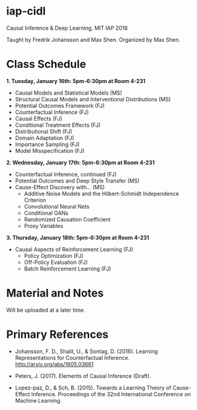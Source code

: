 # iap-cidl
Causal Inference &amp; Deep Learning, MIT IAP 2018

Taught by Fredrik Johansson and Max Shen. 
Organized by Max Shen.

# Class Schedule
**1. Tuesday, January 16th: 5pm-6:30pm at Room 4-231**
  * Causal Models and Statistical Models (MS)
  * Structural Causal Models and Interventional Distributions (MS)
  * Potential Outcomes Framework (FJ)
  * Counterfactual Inference (FJ)
  * Causal Effects (FJ)
  * Conditional Treatment Effects (FJ)
  * Distributional Shift (FJ)
  * Domain Adaptation (FJ)
  * Importance Sampling (FJ)
  * Model Misspecification (FJ)

**2. Wednesday, January 17th: 5pm-6:30pm at Room 4-231**
  * Counterfactual Inference, continued (FJ)
  * Potential Outcomes and Deep Style Transfer (MS)
  * Cause-Effect Discovery with... (MS)
    * Additive Noise Models and the Hilbert-Schmidt Independence Criterion
    * Convolutional Neural Nets
    * Conditional GANs
    * Randomized Causation Coefficient
    * Proxy Variables

**3. Thursday, January 18th: 5pm-6:30pm at Room 4-231**
  * Causal Aspects of Reinforcement Learning (FJ)
    * Policy Optimization (FJ)
    * Off-Policy Evaluation (FJ)
    * Batch Reinforcement Learning (FJ)

# Material and Notes
Will be uploaded at a later time.

# Primary References

* Johansson, F. D., Shalit, U., & Sontag, D. (2016). Learning Representations for Counterfactual Inference. http://arxiv.org/abs/1605.03661

* Peters, J. (2017). Elements of Causal Inference (Draft).

* Lopez-paz, D., & Sch, B. (2015). Towards a Learning Theory of Cause-Effect Inference. Proceedings of the 32nd International Conference on Machine Learning.

